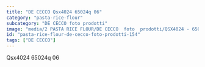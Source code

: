 ```yaml
---
title: "DE CECCO Qsx4024 65024q 06"
category: "pasta-rice-flour"
subcategory: "DE CECCO foto prodotti"
image: "media/2 PASTA RICE FLOUR/DE CECCO  foto  prodotti/QSX4024 - 65024Q-06.jpg"
id: "pasta-rice-flour-de-cecco-foto-prodotti-154"
tags: ["DE CECCO"]
---
```


Qsx4024 65024q 06
